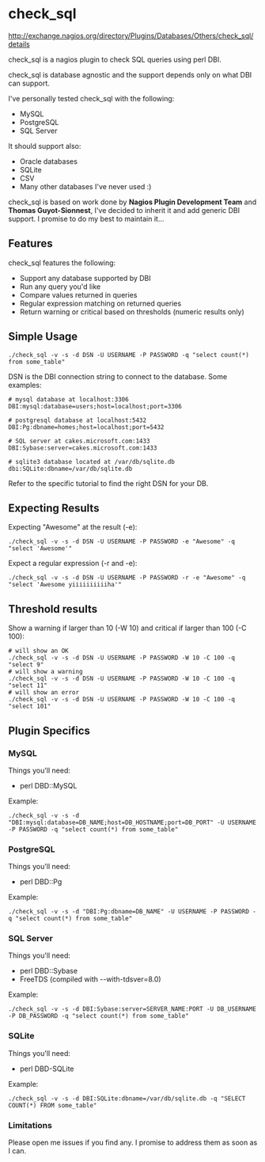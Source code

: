 # check_sql

http://exchange.nagios.org/directory/Plugins/Databases/Others/check_sql/details

check_sql is a nagios plugin to check SQL queries using perl DBI.

check_sql is database agnostic and the support depends only on what DBI can support.

I've personally tested check_sql with the following:
 * MySQL
 * PostgreSQL
 * SQL Server

It should support also:
 * Oracle databases
 * SQLite
 * CSV
 * Many other databases I've never used :)

check_sql is based on work done by <b>Nagios Plugin Development Team</b> and <b>Thomas Guyot-Sionnest</b>, I've decided to inherit it and add generic DBI support. I promise to do my best to maintain it...

## Features

check_sql features the following:
 * Support any database supported by DBI
 * Run any query you'd like
 * Compare values returned in queries
 * Regular expression matching on returned queries
 * Return warning or critical based on thresholds (numeric results only)

## Simple Usage

	./check_sql -v -s -d DSN -U USERNAME -P PASSWORD -q "select count(*) from some_table"

DSN is the DBI connection string to connect to the database. Some examples:

	# mysql database at localhost:3306
	DBI:mysql:database=users;host=localhost;port=3306

	# postgresql database at localhost:5432
	DBI:Pg:dbname=homes;host=localhost;port=5432

	# SQL server at cakes.microsoft.com:1433
	DBI:Sybase:server=cakes.microsoft.com:1433
	
	# sqlite3 database located at /var/db/sqlite.db
	dbi:SQLite:dbname=/var/db/sqlite.db

Refer to the specific tutorial to find the right DSN for your DB.

## Expecting Results

Expecting "Awesome" at the result (-e):

	./check_sql -v -s -d DSN -U USERNAME -P PASSWORD -e "Awesome" -q "select 'Awesome'"

Expect a regular expression (-r and -e):

	./check_sql -v -s -d DSN -U USERNAME -P PASSWORD -r -e "Awesome" -q "select 'Awesome yiiiiiiiiiiha'"

## Threshold results

Show a warning if larger than 10 (-W 10) and critical if larger than 100 (-C 100):

	# will show an OK
	./check_sql -v -s -d DSN -U USERNAME -P PASSWORD -W 10 -C 100 -q "select 9"
	# will show a warning
	./check_sql -v -s -d DSN -U USERNAME -P PASSWORD -W 10 -C 100 -q "select 11"
	# will show an error
	./check_sql -v -s -d DSN -U USERNAME -P PASSWORD -W 10 -C 100 -q "select 101"

## Plugin Specifics

### MySQL

Things you'll need:
 * perl DBD::MySQL

Example:

	./check_sql -v -s -d "DBI:mysql:database=DB_NAME;host=DB_HOSTNAME;port=DB_PORT" -U USERNAME -P PASSWORD -q "select count(*) from some_table"

### PostgreSQL

Things you'll need:
 * perl DBD::Pg

Example:

	./check_sql -v -s -d "DBI:Pg:dbname=DB_NAME" -U USERNAME -P PASSWORD -q "select count(*) from some_table"

### SQL Server

Things you'll need:
 * perl DBD::Sybase
 * FreeTDS (compiled with --with-tdsver=8.0)

Example:

	./check_sql -v -s -d DBI:Sybase:server=SERVER_NAME:PORT -U DB_USERNAME -P DB_PASSWORD -q "select count(*) from some_table"

### SQLite

Things you'll need:
 * perl DBD-SQLite

Example:

	./check_sql -v -s -d DBI:SQLite:dbname=/var/db/sqlite.db -q "SELECT COUNT(*) FROM some_table"

### Limitations

Please open me issues if you find any. I promise to address them as soon as I can.



